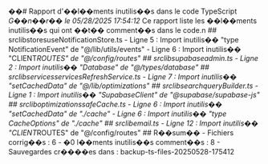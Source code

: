 ��#   R a p p o r t   d ' � � l � � m e n t s   i n u t i l i s � � s   d a n s   l e   c o d e   T y p e S c r i p t 
 
 * G � � n � � r � �   l e   0 5 / 2 8 / 2 0 2 5   1 7 : 5 4 : 1 2 * 
 
 
 C e   r a p p o r t   l i s t e   l e s   � � l � � m e n t s   i n u t i l i s � � s   q u i   o n t   � � t � �   c o m m e n t � � s   d a n s   l e   c o d e . \ n 
 
 
 # #   s r c \ l i b \ s t o r e s \ u s e N o t i f i c a t i o n S t o r e . t s 
 
 -   L i g n e   5   :   I m p o r t   i n u t i l i s � �   " t y p e   N o t i f i c a t i o n E v e n t "   d e   " @ / l i b / u t i l s / e v e n t s " 
 
 -   L i g n e   6   :   I m p o r t   i n u t i l i s � �   " C L I E N T * R O U T E S "   d e   " @ / c o n f i g / r o u t e s " 
 
 
 # #   s r c \ l i b \ s u p a b a s e \ a d m i n . t s 
 
 -   L i g n e   2   :   I m p o r t   i n u t i l i s � �   " D a t a b a s e "   d e   " @ / t y p e s / d a t a b a s e " 
 
 
 # #   s r c \ l i b \ s e r v i c e s \ s e r v i c e s R e f r e s h S e r v i c e . t s 
 
 -   L i g n e   7   :   I m p o r t   i n u t i l i s � �   " s e t C a c h e d D a t a "   d e   " @ / l i b / o p t i m i z a t i o n s " 
 
 
 # #   s r c \ l i b \ s e a r c h \ q u e r y B u i l d e r . t s 
 
 -   L i g n e   1   :   I m p o r t   i n u t i l i s � �   " S u p a b a s e C l i e n t "   d e   " @ s u p a b a s e / s u p a b a s e - j s " 
 
 
 # #   s r c \ l i b \ o p t i m i z a t i o n s \ s a f e C a c h e . t s 
 
 -   L i g n e   6   :   I m p o r t   i n u t i l i s � �   " s e t C a c h e d D a t a "   d e   " . / c a c h e " 
 
 -   L i g n e   6   :   I m p o r t   i n u t i l i s � �   " t y p e   C a c h e O p t i o n s "   d e   " . / c a c h e " 
 
 
 # #   s r c \ l i b \ e m a i l . t s 
 
 -   L i g n e   1 2   :   I m p o r t   i n u t i l i s � �   " C L I E N T * R O U T E S "   d e   " @ / c o n f i g / r o u t e s " 
 
 
 # #   R � � s u m � � 
 
 -   F i c h i e r s   c o r r i g � � s   :   6 
 
 -   � 0 l � � m e n t s   i n u t i l i s � � s   c o m m e n t � � s   :   8 
 
 -   S a u v e g a r d e s   c r � � � � e s   d a n s   :   b a c k u p - t s - f i l e s - 2 0 2 5 0 5 2 8 - 1 7 5 4 1 2 
 
 
